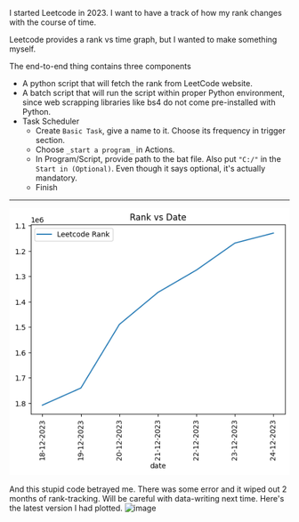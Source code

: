 I started Leetcode in 2023. I want to have a track of how my rank changes with the course of time. 

Leetcode provides a rank vs time graph, but I wanted to make something myself.

The end-to-end thing contains three components

- A python script that will fetch the rank from LeetCode website.
- A batch script that will run the script within proper Python environment, since web scrapping libraries like bs4 do not come pre-installed with Python.
- Task Scheduler
  - Create ```Basic Task```, give a name to it. Choose its frequency in trigger section.
  - Choose ```_start a program_``` in Actions.
  - In Program/Script, provide path to the bat file. Also put ```"C:/"``` in the ```Start in (Optional)```. Even though it says optional, it's actually mandatory.
  - Finish

***********************************************

<p align='center'>
  <img src = "images/rank_graph.png">
</p>

And this stupid code betrayed me. There was some error and it wiped out 2 months of rank-tracking. Will be careful with data-writing next time. Here's the latest version I had plotted.
![image](https://github.com/DebasishDhal/Short-Pet-Projects-Collection/assets/31160148/6a2f4442-a81d-4cb8-808a-13edd4ed8493)
